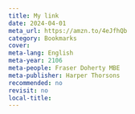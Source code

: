 ```yaml
---
title: My link
date: 2024-04-01
meta_url: https://amzn.to/4eJfhQb
category: Bookmarks
cover:
meta-lang: English
meta-year: 2106
meta-people: Fraser Doherty MBE
meta-publisher: Harper Thorsons
recommended: no
revisit: no
local-title:
---
```

